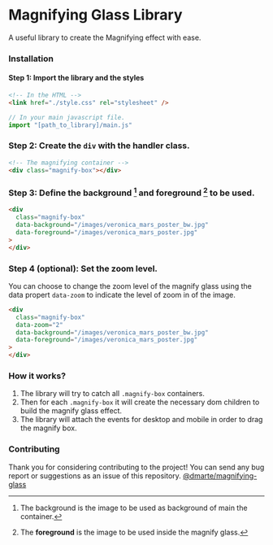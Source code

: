 # Magnifying Glass Library

A useful library to create the Magnifying effect with ease.

### Installation
#### Step 1: Import the library and the styles
```html
<!-- In the HTML -->
<link href="./style.css" rel="stylesheet" />
```

```javascript
// In your main javascript file.
import "[path_to_library]/main.js"
```

### Step 2: Create the `div` with the handler class.

```html
<!-- The magnifying container -->
<div class="magnify-box"></div>
```

### Step 3: Define the background [^1] and foreground [^2] to be used.
```html
<div 
  class="magnify-box"
  data-background="/images/veronica_mars_poster_bw.jpg" 
  data-foreground="/images/veronica_mars_poster.jpg"
>
</div>
```

### Step 4 (optional): Set the zoom level.
You can choose to change the zoom level of the magnify glass using the data propert `data-zoom` to indicate the level of zoom in of the image.
```html
<div 
  class="magnify-box"
  data-zoom="2"
  data-background="/images/veronica_mars_poster_bw.jpg" 
  data-foreground="/images/veronica_mars_poster.jpg"
>
</div>
```

### How it works?

1. The library will try to catch all `.magnify-box` containers.
2. Then for each `.magnify-box` it will create the necessary dom children to build the magnify glass effect.
3. The library will attach the events for desktop and mobile in order to drag the magnify box.

### Contributing
Thank you for considering contributing to the project! You can send any bug report or suggestions as an issue of this repository.
[@dmarte/magnifying-glass](https://github.com/dmarte/magnifying-glass)

[^1]: The background is the image to be used as background of main the container.
[^2]: The **foreground** is the image to be used inside the magnify glass.


